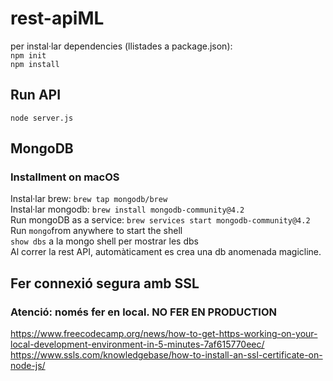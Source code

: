 # rest-apiML
per instal·lar dependencies (llistades a package.json):  
`npm init`  
`npm install`

## Run API
`node server.js` 

## MongoDB
### Installment on macOS
Instal·lar brew: `brew tap mongodb/brew`  
Instal·lar mongodb: `brew install mongodb-community@4.2`  
Run mongoDB as a service: `brew services start mongodb-community@4.2`  
Run `mongo`from anywhere to start the shell  
`show dbs` a la mongo shell per mostrar les dbs  
Al correr la rest API, automàticament es crea una db anomenada magicline. 

## Fer connexió segura amb SSL
### Atenció: només fer en local. NO FER EN PRODUCTION
https://www.freecodecamp.org/news/how-to-get-https-working-on-your-local-development-environment-in-5-minutes-7af615770eec/  
https://www.ssls.com/knowledgebase/how-to-install-an-ssl-certificate-on-node-js/  
